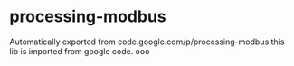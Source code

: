 # processing-modbus
Automatically exported from code.google.com/p/processing-modbus
this lib is imported from google code. ooo
